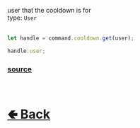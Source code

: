 user that the cooldown is for<br>
type: `User`<br><br>

```js
let handle = command.cooldown.get(user);

handle.user;
```

### [source](https://github.com/shysolocup/noscord.js/blob/main/src/Services/CommandService/custard/CooldownUserHandle.js)


<br> <h1> [🢀 Back](https://github.com/shysolocup/noscord.js/wiki/Commands.SlashCommand.CooldownHandle.CooldownUserHandle) </h1>